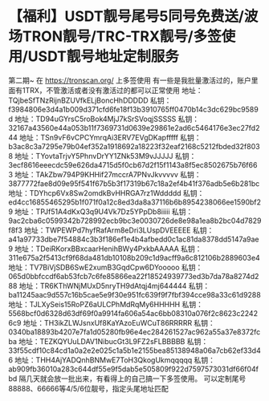 # 【福利】USDT靓号尾号5同号免费送/波场TRON靓号/TRC-TRX靓号/多签使用/USDT靓号地址定制服务

第二期~
在 <https://tronscan.org/> 上多签使用
有一些是我批量激活过的，账户里面有1TRX，不管激活或者没有激活过的都可以正常使用
地址：TQjbeSfTNzRijnBZUVfkELjBoncHhDDDDD
私钥：f3984806e3d4a1b009d371cfd6fe18f13b3910765ff0470b14c3dc629bc9589d
地址：TD94uGYrsC5roBok4MjJ7kSrSVoqjSSSSS
私钥：32167a43560e44a053b11f7369731d0639e29861e2ad6c5464176e3ec27fd244
地址：TSn9vF6vCPCYmrqAi3ERV7EVgDKapfffff
私钥：b3ac8c3a7295e79b04ef352a1918692a18223f32eaf2168c5212fbded32f8038
地址：TYovtaTrjvY5PhnvDrYY1ZNk53M9vJJJJJ
私钥：3ecf8616eeecdc59e626da4715d5f0cb67d2f15f1143a8f5ec8502675b76f663
地址：TAkZbw794P9KHHif27mccrA7PNvJkvvvvv
私钥：3877772fae8d09e95f541f67b5b3f17319b67c18a2ef4b41f376adb5e6b281bc
地址：TDYhcp6Vx8Sw2omdkBvHHRGA7rz1Wddddd
私钥：ed4cc16855465295b1f071f0a12c8ed3da8a37116b6b8954238066ee1590bf29
地址：TPJf51A4dKxQ3q9U4Vk7Dz5YPpDb8iiiii
私钥：9ac2cba6c0599342b728992ecb9bc3e0030726de8e98a1ea8b2bc04d7829f8f3
地址：TWPEWPd7hyfRafArm8eDri3LUspDVEEEEE
私钥：a41a97733dbe7f54884c3b3f186ef1e4b4afbedd0c1ac81da8378dd5147a9ae9
地址：TDeiRKorxBBxcaarHenihBWy4PxkbAAAAA
私钥：311e675a2f5413cf9f68da481db10108b209c1d9acff9a6c812106b2889603e4
地址：TV7BiVjSDB6SwE2xumB3GqdCpw6DYooooo
私钥：065d0bbfccdf6ab53fcb7c6fe85866ea22f18524939773ed3b7da78a8274d288
地址：TR6KThWNjMUxD5nryTH9dAtqj4mj644444
私钥：ba11245aac9d557c16b5cae5e9f30e951fc639f9f7fbf394cce98a33c61d9288
地址：TJLXySeis15RoPZ6aULCPhMdRqMy6HHHHH
私钥：5568bcf0d6328d63df69f0a9914fa606a54ac6bb08310a076f2c8623c22426c9
地址：TH3ikZLWJsnxUf8KaYAzoEuWCuT86RRRRR
私钥：0340ba18893b4207e7fa1d05280fb96e4ec284261527ac962a55a37e8372fcba
地址：TEZKQYUuLDAV1NibucGt3L9FZ2sFLBBBBB
私钥：33f55cdf10c84cd1a0a2e2e025c1a5b1e2155bea85138948a06a7cb62ef33d46
地址：THH4AjYADQnhBNMwE7ToH3QkogUkmqqqqq
私钥：ab909fb36010a283c644df55e9f5dab5e505809f922d7597573031df66f04fbd
隔几天就会放一批出来，有看得上的自己搞一下多签使用。
可以定制尾号88888、66666等4/5/6位靓号，指定头尾地址匹配